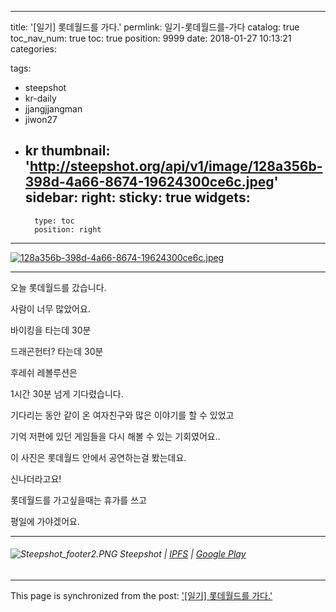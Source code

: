 
---
title: '[일기] 롯데월드를 가다.'
permlink: 일기-롯데월드를-가다
catalog: true
toc_nav_num: true
toc: true
position: 9999
date: 2018-01-27 10:13:21
categories:

tags:
- steepshot
- kr-daily
- jjangjjangman
- jiwon27
- kr
thumbnail: 'http://steepshot.org/api/v1/image/128a356b-398d-4a66-8674-19624300ce6c.jpeg'
sidebar:
    right:
        sticky: true
widgets:
    -
        type: toc
        position: right
---


[![128a356b-398d-4a66-8674-19624300ce6c.jpeg](http://steepshot.org/api/v1/image/128a356b-398d-4a66-8674-19624300ce6c.jpeg)](https://alpha.steepshot.io/post/@jacobyu/------2018-01-27-10-13-17)

-   --  -   - ---  -- - -  -- - -   -----   --  -  - ----  -    -   - --

오늘 롯데월드를 갔습니다.

사람이 너무 많았어요.

바이킹을 타는데 30분

드래곤헌터? 타는데 30분

후레쉬 레볼루션은 

1시간 30분 넘게 기다렸습니다.

기다리는 동안 같이 온 여자친구와 많은 이야기를 할 수 있었고

기억 저편에 있던 게임들을 다시 해볼 수 있는 기회였어요..

이 사진은 롯데월드 안에서 공연하는걸 봤는데요.

신나더라고요!

롯데월드를 가고싶을때는 휴가를 쓰고 

평일에 가야겠어요.

-- -   -    -  ---- -  -  --   -----   - - --  - - --  --- -   -  --   -

###### ![Steepshot_footer2.PNG](https://steemitimages.com/DQmd4wyZvtAUifJDLZD9vaqek17S1cUhN3PyEbFMMMgLW8o/Steepshot_footer2.PNG) Steepshot | [IPFS](http://steepshot.org/ipfs/QmexP6F5dNMu6go73tMjH34sJnPvZDYw2bY6jVPttmRbH4) | [Google Play](https://play.google.com/store/apps/details?id=com.droid.steepshot)

- - -

This page is synchronized from the post: ['[일기] 롯데월드를 가다.'](https://steempeak.com/@jacobyu/------2018-01-27-10-13-17)
